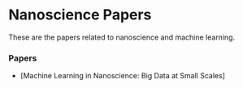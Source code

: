 # Nanoscience Papers

These are the papers related to nanoscience and machine learning.

### Papers
- [Machine Learning in Nanoscience: Big Data at Small Scales]
